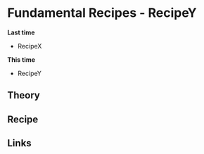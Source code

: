 # Fundamental Recipes - RecipeY

**Last time**
- RecipeX

**This time**
- RecipeY

## Theory

## Recipe

## Links
